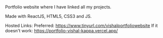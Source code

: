 Portfolio website where I have linked all my projects.

Made with ReactJS, HTML5, CSS3 and JS.

Hosted Links: 
Preferred: https://www.tinyurl.com/vishalportfoliowebsite
If it doesn't work: https://portfolio-vishal-kappa.vercel.app/

